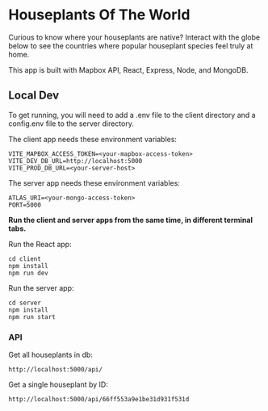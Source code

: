 # Houseplants Of The World

Curious to know where your houseplants are native? Interact with the globe below to see the countries
where popular houseplant species feel truly at home.

This app is built with Mapbox API, React, Express, Node, and MongoDB.

## Local Dev

To get running, you will need to add a .env file to the client directory and a config.env file to the server directory.

The client app needs these environment variables:

```
VITE_MAPBOX_ACCESS_TOKEN=<your-mapbox-access-token>
VITE_DEV_DB_URL=http://localhost:5000
VITE_PROD_DB_URL=<your-server-host>
```

The server app needs these environment variables:

```
ATLAS_URI=<your-mongo-access-token>
PORT=5000
```

**Run the client and server apps from the same time, in different terminal tabs.**

Run the React app:

```
cd client
npm install
npm run dev
```

Run the server app:

```
cd server
npm install
npm run start
```

### API

Get all houseplants in db:

```
http://localhost:5000/api/
```

Get a single houseplant by ID:

```
http://localhost:5000/api/66ff553a9e1be31d931f531d
```
